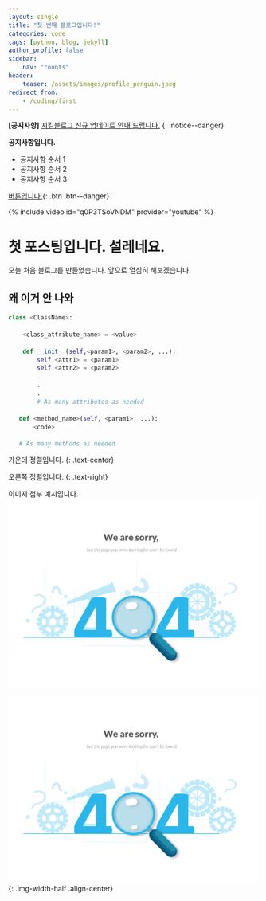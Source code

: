 ```yaml
---
layout: single
title: "첫 번째 블로그입니다!"
categories: code
tags: [python, blog, jekyll]
author_profile: false
sidebar:
    nav: "counts"
header:
    teaser: /assets/images/profile_penguin.jpeg
redirect_from:
    - /coding/first
---
```



**[공지사항]** [지킬블로그 신규 업데이트 안내 드립니다.](https://www.youtube.com/watch?v=q0P3TSoVNDM&list=PLIMb_GuNnFwfQBZQwD-vCZENL5YLDZekr&index=13)
{: .notice--danger}

<div class="notice--success">
    <b>공지사항입니다.</b>
    <ul>
        <li>공지사항 순서 1</li>
        <li>공지사항 순서 2</li>
    <li>공지사항 순서 3</li>
    </ul>
</div>

[버튼입니다.](https:/google.com){: .btn .btn--danger}


{% include video id="q0P3TSoVNDM" provider="youtube" %}



# 첫 포스팅입니다. 설레네요.
오늘 처음 블로그를 만들었습니다. 앞으로 열심히 해보겠습니다.

## 왜 이거 안 나와

```python
class <ClassName>:

    <class_attribute_name> = <value>

    def __init__(self,<param1>, <param2>, ...):
        self.<attr1> = <param1>
        self.<attr2> = <param2>
        .
        .
        .
        # As many attributes as needed
    
   def <method_name>(self, <param1>, ...):
       <code>
       
   # As many methods as needed
   ```

   가운데 정렬입니다.
   {: .text-center}

   오른쪽 정렬입니다.
   {: .text-right}


   이미지 첨부 예시입니다.
   ![404error]({{site.url}}/images/../../../assets/images/2023-05-04-first/404error.png)

   ![404error]({{site.url}}/images/../../../assets/images/2023-05-04-first/404error.png){: .img-width-half .align-center}